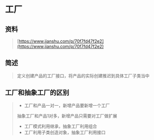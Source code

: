 # 工厂

## 资料

> [https://www.jianshu.com/p/70f7fd47f2e2](https://www.jianshu.com/p/70f7fd47f2e2)

## 简述

> 定义创建产品的工厂接口，将产品的实际创建推迟到具体工厂子类当中

## 工厂和抽象工厂的区别

> * 工厂和产品一对一，新增产品要新增一个工厂
>
> 抽象工厂和产品1对多，新增产品只需要对工厂做扩展
>
> * 工厂模式利用继承，抽象工厂利用组合
> * 工厂利用子类创造对象，抽象工厂利用接口



